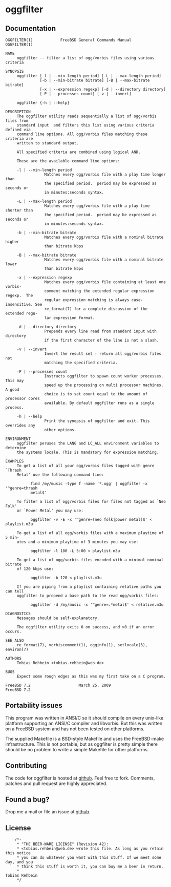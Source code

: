 
oggfilter
=========

Documentation
-------------
    OGGFILTER(1)            FreeBSD General Commands Manual           OGGFILTER(1)
    
    NAME
         oggfilter -- filter a list of ogg/vorbis files using various criteria
    
    SYNOPSIS
         oggfilter [-l | --min-length period] [-L | --max-length period]
                   [-b | --min-bitrate bitrate] [-B | --max-bitrate bitrate]
                   [-x | --expression regexp] [-d | --directory directory]
                   [-P | --processes count] [-v | --invert]
    
         oggfilter {-h | --help}
    
    DESCRIPTION
         The oggfilter utility reads sequentially a list of ogg/vorbis files from
         standard input  and filters this list using various criteria defined via
         command line options. All ogg/vorbis files matching these criteria are
         written to standard output.
    
         All specified criteria are combined using logical AND.
    
         These are the available command line options:
    
         -l | --min-length period
                     Matches every ogg/vorbis file with a play time longer than
                     the specified period.  period may be expressed as seconds or
                     in minutes:seconds syntax.
    
         -L | --max-length period
                     Matches every ogg/vorbis file with a play time shorter than
                     the specified period.  period may be expressed as seconds or
                     in minutes:seconds syntax.
    
         -b | --min-bitrate bitrate
                     Matches every ogg/vorbis file with a nominal bitrate higher
                     than bitrate kbps
    
         -B | --max-bitrate bitrate
                     Matches every ogg/vorbis file with a nominal bitrate lower
                     than bitrate kbps
    
         -x | --expression regexp
                     Matches every ogg/vorbis file containing at least one vorbis-
                     comment matching the extended regular expression regexp.  The
                     regular expression matching is always case-insensitive. See
                     re_format(7) for a complete discussion of the extended regu-
                     lar expression format.
    
         -d | --directory directory
                     Prepends every line read from standard input with directory
                     if the first character of the line is not a slash.
    
         -v | --invert
                     Invert the result set - return all ogg/vorbis files not
                     matching the specified criteria.
    
         -P | --processes count
                     Instructs oggfilter to spawn count worker processes. This may
                     speed up the processing on multi processor machines. A good
                     choice is to set count equal to the amount of processor cores
                     available. By default oggfilter runs as a single process.
    
         -h | --help
                     Print the synopsis of oggfilter and exit. This overrides any
                     other options.
    
    ENVIRONMENT
         oggfilter peruses the LANG and LC_ALL environment variables to determine
         the systems locale. This is mandatory for expression matching.
    
    EXAMPLES
         To get a list of all your ogg/vorbis files tagged with genre `Thrash
         Metal' use the following command line:
    
               find /my/music -type f -name '*.ogg' | oggfilter -x '^genre=thrash
               metal$'
    
         To filter a list of ogg/vorbis files for files not tagged as `Neo Folk'
         or `Power Metal' you may use:
    
               oggfilter -v -E -x '^genre=(neo folk|power metal)$' < playlist.m3u
    
         To get a list of all ogg/vorbis files with a maximum playtime of 5 min-
         utes and a minimum playtime of 3 minutes you may use:
    
               oggfilter -l 180 -L 5:00 < playlist.m3u
    
         To get a list of ogg/vorbis files encoded with a minimal nominal bitrate
         of 120 kbps use:
    
               oggfilter -b 120 < playlist.m3u
    
         If you are piping from a playlist containing relative paths you can tell
         oggfilter to prepend a base path to the read ogg/vorbis files:
    
               oggfilter -d /my/music -x '^genre=.*metal$' < relative.m3u
    
    DIAGNOSTICS
         Messages should be self-explanatory.
    
         The oggfilter utility exits 0 on success, and >0 if an error occurs.
    
    SEE ALSO
         re_format(7), vorbiscomment(1), ogginfo(1), setlocale(3), environ(7)
    
    AUTHORS
         Tobias Rehbein <tobias.rehbein@web.de>
    
    BUGS
         Expect some rough edges as this was my first take on a C program.
    
    FreeBSD 7.2                     March 25, 2009                     FreeBSD 7.2

Portability issues
------------------
This program was written in ANSI/C so it should compile on every unix-like
platform supporting an ANSI/C compiler and libvorbis. But this was written on a
FreeBSD system and has not been tested on other platforms. 

The supplied Makefile is a BSD-style Makefile and uses the FreeBSD-make
infrastructure. This is not portable, but as oggfilter is pretty simple there
should be no problem to write a simple Makefile for other platforms.

Contributing
------------
The code for oggfilter is hosted at [github][1].  Feel free to fork.  Comments,
patches and pull request are highly appreciated.

[1]:    http://www.github.com/tobreh/oggfilter
         
Found a bug?
------------
Drop me a mail or file an issue at [github][2].

[2]:    http://github.com/tobreh/oggfilter/issues

License
-------
        /*-
         * "THE BEER-WARE LICENSE" (Revision 42):
         * <tobias.rehbein@web.de> wrote this file. As long as you retain this notice 
         * you can do whatever you want with this stuff. If we meet some day, and you 
         * think this stuff is worth it, you can buy me a beer in return.   
         *                                                              Tobias Rehbein
         */

